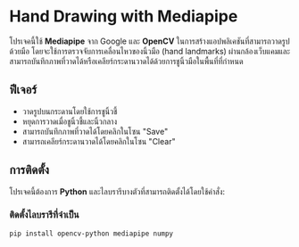 # Hand Drawing with Mediapipe

โปรเจคนี้ใช้ **Mediapipe** จาก Google และ **OpenCV** ในการสร้างแอปพลิเคชันที่สามารถวาดรูปด้วยมือ โดยจะใช้การตรวจจับการเคลื่อนไหวของนิ้วมือ (hand landmarks) ผ่านกล้องเว็บแคมและสามารถบันทึกภาพที่วาดได้หรือเคลียร์กระดานวาดได้ด้วยการชูนิ้วมือในพื้นที่ที่กำหนด

## ฟีเจอร์

- วาดรูปบนกระดานโดยใช้การชูนิ้วชี้
- หยุดการวาดเมื่อชูนิ้วชี้และนิ้วกลาง
- สามารถบันทึกภาพที่วาดได้โดยคลิกในโซน "Save"
- สามารถเคลียร์กระดานวาดได้โดยคลิกในโซน "Clear"

## การติดตั้ง

โปรเจคนี้ต้องการ **Python** และไลบรารีบางตัวที่สามารถติดตั้งได้โดยใช้คำสั่ง:

### ติดตั้งไลบรารีที่จำเป็น

```bash
pip install opencv-python mediapipe numpy
